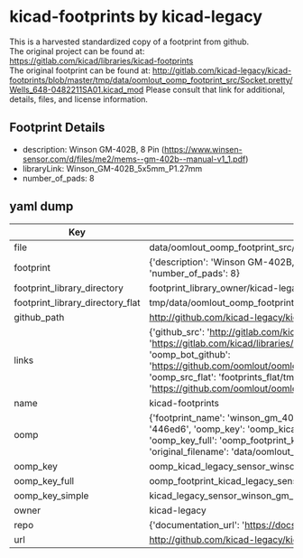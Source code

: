 # kicad-footprints by kicad-legacy  
This is a harvested standardized copy of a footprint from github.  
The original project can be found at:  
https://gitlab.com/kicad/libraries/kicad-footprints  
The original footprint can be found at:
http://gitlab.com/kicad-legacy/kicad-footprints/blob/master/tmp/data/oomlout_oomp_footprint_src/Socket.pretty/Wells_648-0482211SA01.kicad_mod
Please consult that link for additional, details, files, and license information.  
## Footprint Details
* description: Winson GM-402B, 8 Pin (https://www.winsen-sensor.com/d/files/me2/mems--gm-402b--manual-v1_1.pdf)  
* libraryLink: Winson_GM-402B_5x5mm_P1.27mm  
* number_of_pads: 8  
## yaml dump  
| Key | Value |  
| --- | --- |  
| file | data/oomlout_oomp_footprint_src/kicad-footprints/Sensor.pretty/Winson_GM-402B_5x5mm_P1.27mm.kicad_mod |  
| footprint | {'description': 'Winson GM-402B, 8 Pin (https://www.winsen-sensor.com/d/files/me2/mems--gm-402b--manual-v1_1.pdf)', 'libraryLink': 'Winson_GM-402B_5x5mm_P1.27mm', 'number_of_pads': 8} |  
| footprint_library_directory | footprint_library_owner/kicad-legacy_kicad-footprints |  
| footprint_library_directory_flat | tmp/data/oomlout_oomp_footprint_src/footprints_flat/kicad_legacy_sensor_winson_gm_402b_5x5mm_p1_27mm/working |  
| github_path | http://github.com/kicad-legacy/kicad-footprints/blob/master/tmp/data/oomlout_oomp_footprint_src/Sensor.pretty/Winson_GM-402B_5x5mm_P1.27mm.kicad_mod |  
| links | {'github_src': 'http://gitlab.com/kicad-legacy/kicad-footprints/blob/master/tmp/data/oomlout_oomp_footprint_src/Socket.pretty/Wells_648-0482211SA01.kicad_mod', 'github_src_repo': 'https://gitlab.com/kicad/libraries/kicad-footprints', 'oomp_bot': 'tmp/data/oomlout_oomp_footprint_src/footprints/kicad_legacy_sensor_winson_gm_402b_5x5mm_p1_27mm/working', 'oomp_bot_github': 'https://github.com/oomlout/oomlout_oomp_footprint_bot/tree/main/tmp/data/oomlout_oomp_footprint_src/footprints/kicad_legacy_sensor_winson_gm_402b_5x5mm_p1_27mm/working', 'oomp_src_flat': 'footprints_flat/tmp/data/oomlout_oomp_footprint_src/footprints_flat/kicad_legacy_sensor_winson_gm_402b_5x5mm_p1_27mm/working', 'oomp_src_flat_github': 'https://github.com/oomlout/oomlout_oomp_footprint_src/tree/main/tmp/data/oomlout_oomp_footprint_src/footprints_flat/kicad_legacy_sensor_winson_gm_402b_5x5mm_p1_27mm/working'} |  
| name | kicad-footprints |  
| oomp | {'footprint_name': 'winson_gm_402b_5x5mm_p1_27mm', 'library_name': 'sensor', 'md5': '446ed6ba053bf2bb3df7115b79563497', 'md5_10': '446ed6ba05', 'md5_5': '446ed', 'md5_6': '446ed6', 'oomp_key': 'oomp_kicad_legacy_sensor_winson_gm_402b_5x5mm_p1_27mm', 'oomp_key_extra': 'oomp_footprint_kicad_legacy_sensor_winson_gm_402b_5x5mm_p1_27mm', 'oomp_key_full': 'oomp_footprint_kicad_legacy_sensor_winson_gm_402b_5x5mm_p1_27mm_446ed6', 'oomp_key_simple': 'kicad_legacy_sensor_winson_gm_402b_5x5mm_p1_27mm', 'original_filename': 'data/oomlout_oomp_footprint_src/kicad-footprints/Sensor.pretty/Winson_GM-402B_5x5mm_P1.27mm.kicad_mod', 'owner_name': 'kicad_legacy'} |  
| oomp_key | oomp_kicad_legacy_sensor_winson_gm_402b_5x5mm_p1_27mm |  
| oomp_key_full | oomp_footprint_kicad_legacy_sensor_winson_gm_402b_5x5mm_p1_27mm |  
| oomp_key_simple | kicad_legacy_sensor_winson_gm_402b_5x5mm_p1_27mm |  
| owner | kicad-legacy |  
| repo | {'documentation_url': 'https://docs.github.com/rest/repos/repos#get-a-repository', 'message': 'Not Found'} |  
| url | http://github.com/kicad-legacy/kicad-footprints |  

